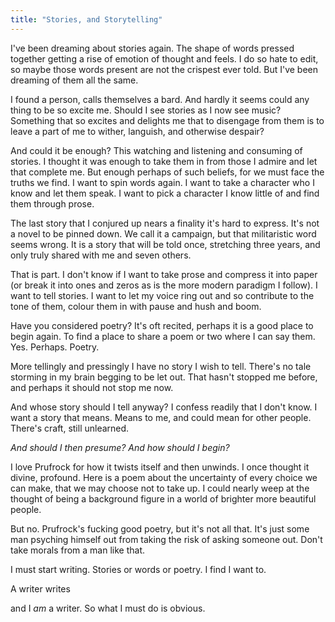 ```yaml
---
title: "Stories, and Storytelling"
---
```


I've been dreaming about stories again. The shape of words pressed together getting a rise of emotion of thought and feels. I do so hate to edit, so maybe those words present are not the crispest ever told. But I've been dreaming of them all the same.

I found a person, calls themselves a bard. And hardly it seems could any thing to be so excite me. Should I see stories as I now see music? Something that so excites and delights me that to disengage from them is to leave a part of me to wither, languish, and otherwise despair?

And could it be enough? This watching and listening and consuming of stories. I thought it was enough to take them in from those I admire and let that complete me. But enough perhaps of such beliefs, for we must face the truths we find. I want to spin words again. I want to take a character who I know and let them speak. I want to pick a character I know little of and find them through prose.

The last story that I conjured up nears a finality it's hard to express. It's not a novel to be pinned down. We call it a campaign, but that militaristic word seems wrong. It is a story that will be told once, stretching three years, and only truly shared with me and seven others. 

That is part. I don't know if I want to take prose and compress it into paper (or break it into ones and zeros as is the more modern paradigm I follow). I want to tell stories. I want to let my voice ring out and so contribute to the tone of them, colour them in with pause and hush and boom.

Have you considered poetry? It's oft recited, perhaps it is a good place to begin again. To find a place to share a poem or two where I can say them. Yes. Perhaps. Poetry.

More tellingly and pressingly I have no story I wish to tell. There's no tale storming in my brain begging to be let out. That hasn't stopped me before, and perhaps it should not stop me now.

And whose story should I tell anyway? I confess readily that I don't know. I want a story that means. Means to me, and could mean for other people. There's craft, still unlearned. 

_And should I then presume?_
_And how should I begin?_

I love Prufrock for how it twists itself and then unwinds. I once thought it divine, profound. Here is a poem about the uncertainty of every choice we can make, that we may choose not to take up. I could nearly weep at the thought of being a background figure in a world of brighter more beautiful people.

But no. Prufrock's fucking good poetry, but it's not all that. It's just some man psyching himself out from taking the risk of asking someone out. Don't take morals from a man like that.

I must start writing. Stories or words or poetry. I find I want to.

A writer writes

and I _am_ a writer. So what I must do is obvious.